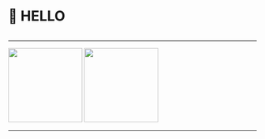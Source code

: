 <!-- 自定义样式 -->
<style>
div {
    text-align: left;
}
</style>

# 👋 HELLO

<!-- 访问统计 -->
<div>
<img src="https://count.getloli.com/get/@LanluZ?theme=rule34" alt="">
</div>

<!-- 分割线 -->
---

<!-- GitHub 数据统计 -->
<div>
<img height="150px" src="https://github-readme-stats-git-masterrstaa-rickstaa.vercel.app/api?username=LanluZ&hide_title=true&show_icons=true&include_all_commits=true&theme=vue"  alt=""/>
<img height="150px" src="https://github-readme-stats-git-masterrstaa-rickstaa.vercel.app/api/top-langs/?username=LanluZ&hide_title=true&layout=compact&theme=vue"  alt=""/><br>
</div>

<!-- Commit Snake -->
<div>
<img id="commit_snake" src="https://cdn.jsdelivr.net/gh/LanluZ/LanluZ@output/github-contribution-grid-snake.svg" alt="">
</div>

<!-- 分割线 -->
---

